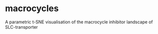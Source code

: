 # macrocycles
A parametric t-SNE visualisation of the macrocycle inhibitor landscape of SLC-transporter
